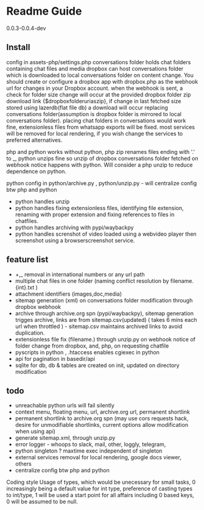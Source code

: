 # Readme Guide
0.0.3-0.0.4-dev

## Install
config in assets-php/settings.php
conversations folder holds chat folders containing chat files and media
dropbox can host conversations folder which is downloaded to local conversations folder on content change. You should create or configure a dropbox app with dropbox.php as the webhook url for changes in your Dropbox account. when the webhook is sent, a check for folder size change will occur at the provided dropbox folder zip download link {$dropboxfolderuriaszip}, if change in last fetched size stored using lazerdb(flat file db) a download will occur replacing conversations folder(assumption is dropbox folder is mirrored to local conversations folder).
placing chat folders in conversations would work fine, extensionless files from whatsapp exports will be fixed.
most services will be removed for local rendering, if you wish change the services to preferred alternatives.


php and python
works without python, php zip renames files ending with '.' to _, python unzips fine so unzip of dropbox conversations folder fetched on webhook notice happens with python. Will consider a php unzip to reduce dependence on python.


python config in python/archive.py , python/unzip.py - will centralize config btw php and python
- python handles unzip
- python handles fixing extensionless files, identifying file extension, renaming with proper extension and fixing references to files in chatfiles.
- python handles archiving with pypi/waybackpy
- python handles screnshot of video loaded using a webvideo player then screenshot using a browserscreenshot service.

## feature list
-  \+,_ removal in international numbers or any url path
-  multiple chat files in one folder (naming conflict resolution by filename.{int}.txt )
-  attachment identifiers (images,doc,media)
-  sitemap generation (xml) on conversations folder modification through dropbox webhook
-  archive through archive.org spn (pypi/waybackpy), sitemap generation trigges archive, links are from sitemap.csv(updated) ( takes 6 mins each url when throttled ) - sitemap.csv maintains archived links to avoid duplication.
-  extensionless file fix (filename.) through unzip.py on webhook notice of folder change from dropbox, and, php, on requesting chatfile
-  pyscripts in python , .htaccess enables cgiexec in python
-  api for pagination in basedir/api
-  sqlite for db, db & tables are created on init, updated on directory modification
  
## todo
-  unreachable python urls will fail silently
-  context menu, floating menu, url, archive.org url, permanent shortlink
-  permanent shortlink to archive.org spn (may use cors requests hack, desire for unmodifiable shortlinks, current options allow modification when using api)
-  generate sitemap.xml, through unzip.py
-  error logger - whoops to slack, mail, other, loggly, telegram,
-  python singleton ? maxtime exec independent of singleton
-  external services removal for local rendering, google docs viewer, others
-  centralize config btw php and python

Coding style
Usage of types, which would be unecessary for small tasks, 0 increasingly being a default value for int type, preference of casting types to int/type, 1 will be used a start point for all affairs including 0 based keys, 0 will be assumed to be null.